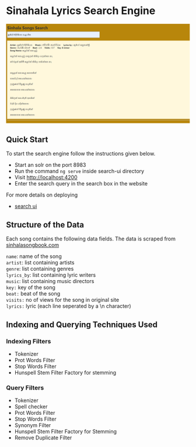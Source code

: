 # Sinahala Lyrics Search Engine

![alt text](ui.png)

## Quick Start
To start the search engine follow the instructions given below.

- Start an solr on the port 8983
- Run the command ```ng serve```  inside search-ui directory
- Visit <a href="http://localhost:4200">http://localhost:4200</a>
- Enter the search query in the search box in the website


For more details on deploying<br>
- [search ui](search-ui/README.md)


## Structure of the Data

Each song contains the following data fields. The data is scraped from <a href="https://sinhalasongbook.com/">sinhalasongbook.com</a><br>

```name```: name of the song <br>
```artist```: list containing artists <br>
```genre```: list containing genres<br>
```lyrics_by```: list containing lyric writers <br>
```music```: list containing music directors <br>
```key:``` key of the song<br>
```beat:``` beat of the song<br>
```visits:``` no of views for the song in original site<br>
```lyrics:``` lyric (each line seperated by a \n character)<br>

## Indexing and Querying Techniques Used

### Indexing Filters
- Tokenizer
- Prot Words Filter
- Stop Words Filter
- Hunspell Stem Filter Factory for stemming


### Query Filters
- Tokenizer
- Spell checker
- Prot Words Filter
- Stop Words Filter
- Synonym Filter
- Hunspell Stem Filter Factory for Stemming
- Remove Duplicate Filter 


